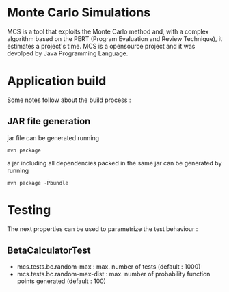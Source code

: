 Monte Carlo Simulations
=======================

MCS is a tool that exploits the Monte Carlo method and, with a complex algorithm based on the PERT (Program Evaluation and Review Technique), it estimates a project's time.
MCS is a opensource project and it was devolped by Java Programming Language.

Application build
=================

Some notes follow about the build process :

JAR file generation
-------------------

jar file can be generated running

    mvn package

a jar including all dependencies packed in the same jar can be generated by running

    mvn package -Pbundle

Testing
=======

The next properties can be used to parametrize the test behaviour :

BetaCalculatorTest
------------------
* mcs.tests.bc.random-max : max. number of tests (default : 1000)
* mcs.tests.bc.random-max-dist : max. number of probability function points generated (default : 100)


